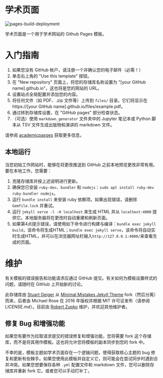 
# 学术页面

![pages-build-deployment](https://github.com/academicpages/academicpages.github.io/actions/workflows/pages/pages-build-deployment/badge.svg)

学术页面是一个用于学术网站的 Github Pages 模板。

# 入门指南

1. 如果您没有 GitHub 帐户，请注册一个并确认您的电子邮件（必需！）
2. 单击右上角的 "Use this template" 按钮。
3. 在 "New repository" 页面上，将您的存储库名称设置为 "[your GitHub name].github.io"，这也将是您的网站的 URL。
4. 设置站点全局配置并添加您的内容。
5. 将任何文件（如 PDF、.zip 文件等）上传到 `files/` 目录。它们将显示在 https://[your GitHub name].github.io/files/example.pdf。
6. 通过转到存储库设置，在 "GitHub pages" 部分检查状态。
7. （可选）使用 `markdown_generator` 文件夹中的 Jupyter 笔记本或 Python 脚本从 TSV 文件生成出版物和演讲的 markdown 文件。

请参阅 [academicpasges](https://academicpages.github.io/) 获取更多信息。

## 本地运行

当您初始工作网站时，能够在将更改推送到 GitHub 之前本地预览更改非常有用。要在本地工作，您需要：

1. 克隆存储库并按上述说明进行更新。
2. 确保您已安装 `ruby-dev`、`bundler` 和 `nodejs`：`sudo apt install ruby-dev ruby-bundler nodejs`。
3. 运行 `bundle install` 来安装 ruby 依赖项。如果出现错误，请删除 `Gemfile.lock` 并重试。
4. 运行 `jekyll serve -l -H localhost` 来生成 HTML 并从 `localhost:4000` 提供它。本地服务器将在更改时自动重建和刷新页面。
5. 如果第4点提示错误，请使用如下命令进行构建与编译：`bundle exec jekyll build`，该命令将生成HTML；`bundle exec jekyll serve`，该命令将自动实时生成HTML，并可以在浏览器网址栏输入`http://127.0.0.1:4000/`来查看生成的页面。

# 维护

有关模板的错误报告和功能请求应通过 GitHub 提交。有关如何为模板设置样式的问题，请随时在 GitHub 上开始新的讨论。

此存储库由 [Stuart Geiger](https://github.com/staeiou) 从 [Minimal Mistakes Jekyll Theme](https://mmistakes.github.io/minimal-mistakes/) fork（然后分离）而来，后者由 Michael Rose 在 2016 年版权并根据 MIT 许可证发布（请参阅 LICENSE.md）。目前由 [Robert Zupko](https://github.com/rjzupkoii) 维护，并欢迎其他维护者。

## 修复 Bug 和增强功能

如果您有要作为拉取请求提交的错误修复和增强功能，您将需要 fork 这个存储库，而不是将其用作模板。这也将允许您将模板的副本同步到您的 fork 中。

不幸的是，模板主题如学术页面存在一个逻辑问题，使得获取核心主题的 bug 修复和更新有些棘手。如果您使用此模板并自定义它，则可能会在尝试同步时遇到合并冲突。如果您想要保存各种 `.yml` 配置文件和 markdown 文件，您可以删除存储库并重新 fork 它。或者您可以手动打补丁。

